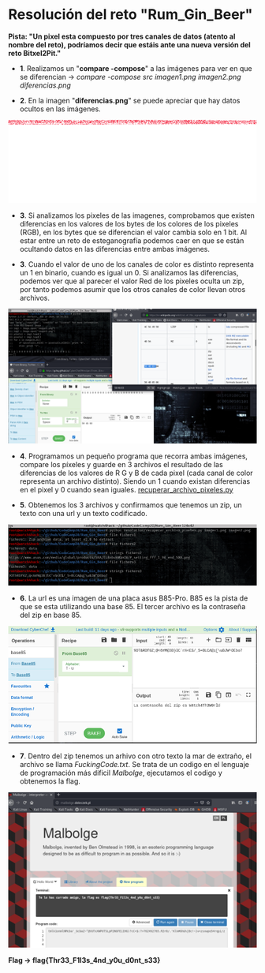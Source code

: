 # **Resolución del reto "Rum_Gin_Beer"**


**Pista: "Un pixel esta compuesto por tres canales de datos (atento al nombre del reto), podríamos decir que estáis ante una nueva versión del reto Bitxel2Pit."**

- **1**. Realizamos un "**compare -compose**" a las imágenes para ver en que se diferencian -> *compare -compose src imagen1.png imagen2.png diferencias.png*

- **2**. En la imagen "**diferencias.png**" se puede apreciar que hay datos ocultos en las imágenes.

![alt text](diferencias.png)

- **3**. Si analizamos los pixeles de las imagenes, comprobamos que existen diferencias en los valores de los bytes de los colores de los pixeles (RGB), en los bytes que se diferencian el valor cambia solo en 1 bit. Al estar entre un reto de esteganografía podemos caer en que se están ocultando datos en las diferencias entre ambas imágenes.

- **3**. Cuando el valor de uno de los canales de color es distinto representa un 1 en binario, cuando es igual un 0. Si analizamos las diferencias, podemos ver que al parecer el valor Red de los pixeles oculta un zip, por tanto podemos asumir que los otros canales de color llevan otros archivos.

![alt text](signature.png)

- **4**. Programamos un pequeño programa que recorra ambas imágenes, compare los píxeles y guarde en 3 archivos el resultado de las diferencias de los valores de R G y B de cada pixel (cada canal de color representa un archivo distinto). Siendo un 1 cuando existan diferencias en el pixel y 0 cuando sean iguales.
[recuperar_archivo_pixeles.py](recuperar_archivo_pixeles.py)

- **5**. Obtenemos los 3 archivos y confirmamos que tenemos un zip, un texto con una url y un texto codificado.

![alt text](files.png)

- **6**. La url es una imagen de una placa asus B85-Pro. B85 es la pista de que se esta utilizando una base 85. El tercer archivo es la contraseña del zip en base 85.

![alt text](zipPass.png)

- **7**. Dentro del zip tenemos un arhivo con otro texto la mar de extraño, el archivo se llama *FuckingCode.txt*. Se trata de un codigo en el lenguaje de programación más dificil *Malbolge*, ejecutamos el codigo y obtenemos la flag.

![alt text](malbolge.png)

  **Flag -> flag{Thr33_F1l3s_4nd_y0u_d0nt_s33}**
